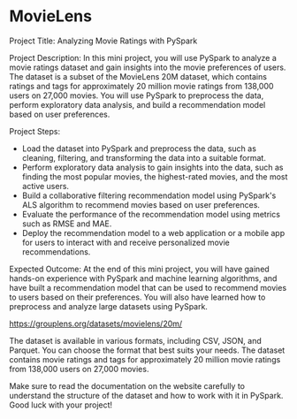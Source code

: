 # MovieLens
Project Title: Analyzing Movie Ratings with PySpark

Project Description: In this mini project, you will use PySpark to analyze a movie ratings dataset and gain insights into
the movie preferences of users. The dataset is a subset of the MovieLens 20M dataset, which contains ratings and tags for
approximately 20 million movie ratings from 138,000 users on 27,000 movies. You will use PySpark to preprocess the data,
perform exploratory data analysis, and build a recommendation model based on user preferences.

Project Steps:

* Load the dataset into PySpark and preprocess the data, such as cleaning, filtering, and transforming the data into a
suitable format.
* Perform exploratory data analysis to gain insights into the data, such as finding the most popular movies, the highest-rated
movies, and the most active users.
* Build a collaborative filtering recommendation model using PySpark's ALS algorithm to recommend movies based on user preferences.
* Evaluate the performance of the recommendation model using metrics such as RMSE and MAE.
* Deploy the recommendation model to a web application or a mobile app for users to interact with and receive personalized
movie recommendations.

Expected Outcome: At the end of this mini project, you will have gained hands-on experience with PySpark and machine learning
algorithms, and have built a recommendation model that can be used to recommend movies to users based on their preferences.
You will also have learned how to preprocess and analyze large datasets using PySpark.

https://grouplens.org/datasets/movielens/20m/

The dataset is available in various formats, including CSV, JSON, and Parquet. You can choose the format that best suits
your needs. The dataset contains movie ratings and tags for approximately 20 million movie ratings from 138,000 users on 27,000 movies.

Make sure to read the documentation on the website carefully to understand the structure of the dataset and how to work
with it in PySpark. Good luck with your project!